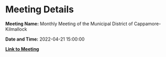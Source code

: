# Meeting Details

**Meeting Name:** Monthly Meeting of the Municipal District of Cappamore-Kilmallock

**Date and Time:** 2022-04-21 15:00:00

**[Link to Meeting](https://www.limerick.ie/council/whats-on/monthly-meeting-municipal-district-cappamore-kilmallock-81)**
